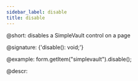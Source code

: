 ```yaml
---
sidebar_label: disable
title: disable
---          
```


@short: disables a SimpleVault control on a page

@signature: {'disable(): void;'}

@example:
form.getItem("simplevault").disable();



@descr:


